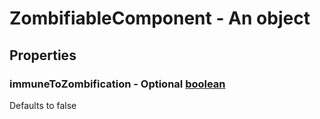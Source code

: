 

# ZombifiableComponent - An object



## Properties



### immuneToZombification - Optional [boolean](boolean)



Defaults to false

